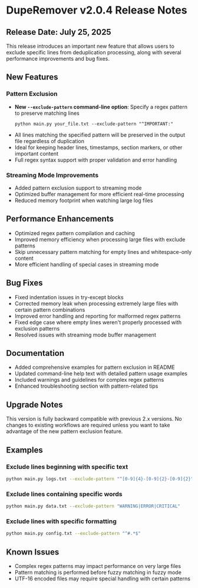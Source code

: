 # DupeRemover v2.0.4 Release Notes

## Release Date: July 25, 2025

This release introduces an important new feature that allows users to exclude specific lines from deduplication processing, along with several performance improvements and bug fixes.

## New Features

### Pattern Exclusion

- **New `--exclude-pattern` command-line option**: Specify a regex pattern to preserve matching lines
  ```
  python main.py your_file.txt --exclude-pattern "^IMPORTANT:"
  ```
- All lines matching the specified pattern will be preserved in the output file regardless of duplication
- Ideal for keeping header lines, timestamps, section markers, or other important content
- Full regex syntax support with proper validation and error handling

### Streaming Mode Improvements

- Added pattern exclusion support to streaming mode
- Optimized buffer management for more efficient real-time processing
- Reduced memory footprint when watching large log files

## Performance Enhancements

- Optimized regex pattern compilation and caching
- Improved memory efficiency when processing large files with exclude patterns
- Skip unnecessary pattern matching for empty lines and whitespace-only content
- More efficient handling of special cases in streaming mode

## Bug Fixes

- Fixed indentation issues in try-except blocks
- Corrected memory leak when processing extremely large files with certain pattern combinations
- Improved error handling and reporting for malformed regex patterns
- Fixed edge case where empty lines weren't properly processed with exclusion patterns
- Resolved issues with streaming mode buffer management

## Documentation

- Added comprehensive examples for pattern exclusion in README
- Updated command-line help text with detailed pattern usage examples
- Included warnings and guidelines for complex regex patterns
- Enhanced troubleshooting section with pattern-related tips

## Upgrade Notes

This version is fully backward compatible with previous 2.x versions. No changes to existing workflows are required unless you want to take advantage of the new pattern exclusion feature.

## Examples

### Exclude lines beginning with specific text

```bash
python main.py logs.txt --exclude-pattern "^[0-9]{4}-[0-9]{2}-[0-9]{2}"
```

### Exclude lines containing specific words

```bash
python main.py data.txt --exclude-pattern "WARNING|ERROR|CRITICAL"
```

### Exclude lines with specific formatting

```bash
python main.py config.txt --exclude-pattern "^#.*$"
```

## Known Issues

- Complex regex patterns may impact performance on very large files
- Pattern matching is performed before fuzzy matching in fuzzy mode
- UTF-16 encoded files may require special handling with certain patterns
